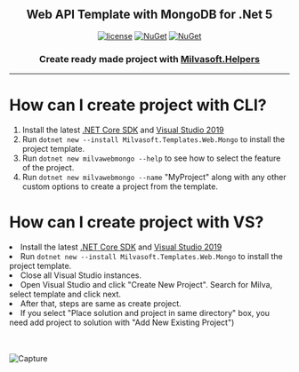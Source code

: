 <h2 align="center">Web API Template with MongoDB for .Net 5</h2>
  
 <div align="center"> 
  
[![license](https://img.shields.io/badge/license-MIT-blue.svg)](https://github.com/Milvasoft/Milvasoft/blob/master/LICENSE)  [![NuGet](https://img.shields.io/nuget/v/Milvasoft.Templates.Web.Ef)](https://www.nuget.org/packages/Milvasoft.Helpers/)   [![NuGet](https://img.shields.io/nuget/dt/Milvasoft.Templates.Web.Mongo)](https://www.nuget.org/packages/Milvasoft.Templates.Web.Mongo) 

</div>

<h3 align="center">Create ready made project with <a href="https://github.com/Milvasoft/Milvasoft" rel="nofollow" target="_blank" >Milvasoft.Helpers</a></h3>

***

# How can I create project with CLI?

<ol> 

<li>Install the latest <a href="https://dot.net" rel="nofollow" target="_blank">.NET Core SDK</a> and <a href="https://visualstudio.microsoft.com/tr/thank-you-downloading-visual-studio/?sku=Community&rel=16" rel="nofollow" target="_blank" >Visual Studio 2019</a></li>
<li>Run <code>dotnet new --install Milvasoft.Templates.Web.Mongo</code> to install the project template.</li>
<li>Run <code>dotnet new milvawebmongo --help</code> to see how to select the feature of the project.</li>
<li>Run <code>dotnet new milvawebmongo --name</code> "MyProject" along with any other custom options to create a project from the template.</li>

</ol>

# How can I create project with VS?

<li>Install the latest <a href="https://dot.net" rel="nofollow" target="_blank">.NET Core SDK</a> and <a href="https://visualstudio.microsoft.com/tr/thank-you-downloading-visual-studio/?sku=Community&rel=16" rel="nofollow" target="_blank" >Visual Studio 2019</a></li>
<li>Run <code>dotnet new --install Milvasoft.Templates.Web.Mongo</code> to install the project template.</li>
<li>Close all Visual Studio instances.</li>
<li>Open Visual Studio and click "Create New Project". Search for Milva, select template and click next.</li>
<li>After that, steps are same as create project.</li>
<li>If you select "Place solution and project in same directory" box, you need add project to solution with "Add New Existing Project")</li>
<br></br>

![Capture](https://user-images.githubusercontent.com/32344242/135268651-227dc8ed-24a1-4e02-bb53-e1af9edd0c36.PNG)


